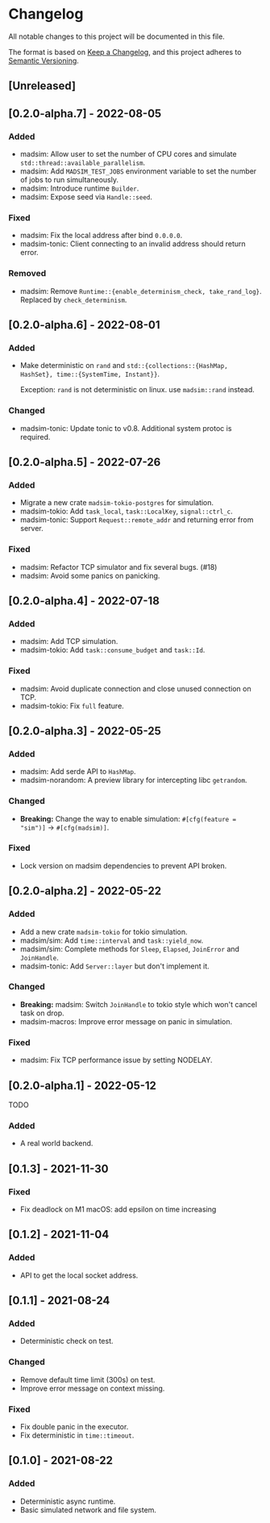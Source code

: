# Changelog
All notable changes to this project will be documented in this file.

The format is based on [Keep a Changelog](https://keepachangelog.com/en/1.0.0/),
and this project adheres to [Semantic Versioning](https://semver.org/spec/v2.0.0.html).

## [Unreleased]

## [0.2.0-alpha.7] - 2022-08-05

### Added

- madsim: Allow user to set the number of CPU cores and simulate `std::thread::available_parallelism`.
- madsim: Add `MADSIM_TEST_JOBS` environment variable to set the number of jobs to run simultaneously.
- madsim: Introduce runtime `Builder`.
- madsim: Expose seed via `Handle::seed`.

### Fixed

- madsim: Fix the local address after bind `0.0.0.0`.
- madsim-tonic: Client connecting to an invalid address should return error.

### Removed

- madsim: Remove `Runtime::{enable_determinism_check, take_rand_log}`. Replaced by `check_determinism`.


## [0.2.0-alpha.6] - 2022-08-01

### Added

- Make deterministic on `rand` and `std::{collections::{HashMap, HashSet}, time::{SystemTime, Instant}}`.

    Exception: `rand` is not deterministic on linux. use `madsim::rand` instead.

### Changed

- madsim-tonic: Update tonic to v0.8. Additional system protoc is required.


## [0.2.0-alpha.5] - 2022-07-26

### Added

- Migrate a new crate `madsim-tokio-postgres` for simulation.
- madsim-tokio: Add `task_local`, `task::LocalKey`, `signal::ctrl_c`.
- madsim-tonic: Support `Request::remote_addr` and returning error from server.

### Fixed

- madsim: Refactor TCP simulator and fix several bugs. (#18)
- madsim: Avoid some panics on panicking.

## [0.2.0-alpha.4] - 2022-07-18

### Added

- madsim: Add TCP simulation.
- madsim-tokio: Add `task::consume_budget` and `task::Id`.

### Fixed

- madsim: Avoid duplicate connection and close unused connection on TCP.
- madsim-tokio: Fix `full` feature.

## [0.2.0-alpha.3] - 2022-05-25

### Added

- madsim: Add serde API to `HashMap`.
- madsim-norandom: A preview library for intercepting libc `getrandom`.

### Changed

- **Breaking:** Change the way to enable simulation: `#[cfg(feature = "sim")]` -> `#[cfg(madsim)]`.

### Fixed

- Lock version on madsim dependencies to prevent API broken.

## [0.2.0-alpha.2] - 2022-05-22

### Added

- Add a new crate `madsim-tokio` for tokio simulation.
- madsim/sim: Add `time::interval` and `task::yield_now`.
- madsim/sim: Complete methods for `Sleep`, `Elapsed`, `JoinError` and `JoinHandle`.
- madsim-tonic: Add `Server::layer` but don't implement it.

### Changed

- **Breaking:** madsim: Switch `JoinHandle` to tokio style which won't cancel task on drop.
- madsim-macros: Improve error message on panic in simulation.

### Fixed

- madsim: Fix TCP performance issue by setting NODELAY.

## [0.2.0-alpha.1] - 2022-05-12

TODO

### Added

- A real world backend.

## [0.1.3] - 2021-11-30

### Fixed

- Fix deadlock on M1 macOS: add epsilon on time increasing

## [0.1.2] - 2021-11-04

### Added

- API to get the local socket address.

## [0.1.1] - 2021-08-24

### Added

- Deterministic check on test.

### Changed

- Remove default time limit (300s) on test.
- Improve error message on context missing.

### Fixed

- Fix double panic in the executor.
- Fix deterministic in `time::timeout`.

## [0.1.0] - 2021-08-22

### Added

- Deterministic async runtime.
- Basic simulated network and file system.
